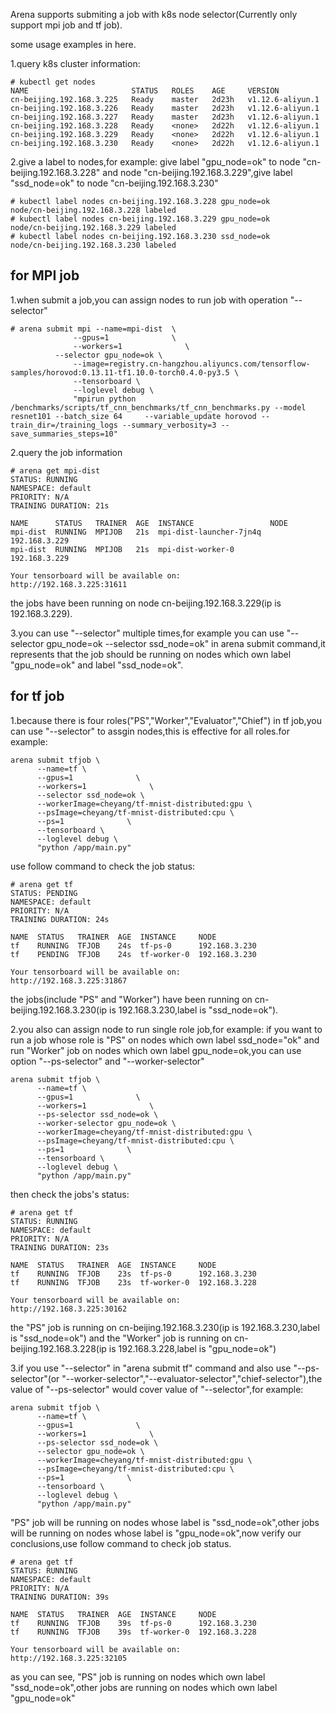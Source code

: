 

Arena supports submiting a job with k8s node selector(Currently only support mpi job and tf job).

some usage examples in here.
 
1.query k8s cluster information:
```
# kubectl get nodes
NAME                       STATUS   ROLES    AGE     VERSION
cn-beijing.192.168.3.225   Ready    master   2d23h   v1.12.6-aliyun.1
cn-beijing.192.168.3.226   Ready    master   2d23h   v1.12.6-aliyun.1
cn-beijing.192.168.3.227   Ready    master   2d23h   v1.12.6-aliyun.1
cn-beijing.192.168.3.228   Ready    <none>   2d22h   v1.12.6-aliyun.1
cn-beijing.192.168.3.229   Ready    <none>   2d22h   v1.12.6-aliyun.1
cn-beijing.192.168.3.230   Ready    <none>   2d22h   v1.12.6-aliyun.1
```
2.give a label to nodes,for example: give label "gpu_node=ok" to node "cn-beijing.192.168.3.228" and node "cn-beijing.192.168.3.229",give label "ssd_node=ok" to node "cn-beijing.192.168.3.230"
```
# kubectl label nodes cn-beijing.192.168.3.228 gpu_node=ok
node/cn-beijing.192.168.3.228 labeled
# kubectl label nodes cn-beijing.192.168.3.229 gpu_node=ok
node/cn-beijing.192.168.3.229 labeled
# kubectl label nodes cn-beijing.192.168.3.230 ssd_node=ok
node/cn-beijing.192.168.3.230 labeled
``` 
## for MPI job
1.when submit a job,you can assign nodes to run job with operation "--selector" 
```
# arena submit mpi --name=mpi-dist  \
              --gpus=1              \
              --workers=1              \
	      --selector gpu_node=ok \
              --image=registry.cn-hangzhou.aliyuncs.com/tensorflow-samples/horovod:0.13.11-tf1.10.0-torch0.4.0-py3.5 \
              --tensorboard \
              --loglevel debug \
              "mpirun python /benchmarks/scripts/tf_cnn_benchmarks/tf_cnn_benchmarks.py --model resnet101 --batch_size 64     --variable_update horovod --train_dir=/training_logs --summary_verbosity=3 --save_summaries_steps=10"
```
2.query the job information
```
# arena get mpi-dist                                                                                                                                  
STATUS: RUNNING
NAMESPACE: default
PRIORITY: N/A
TRAINING DURATION: 21s

NAME      STATUS   TRAINER  AGE  INSTANCE                 NODE
mpi-dist  RUNNING  MPIJOB   21s  mpi-dist-launcher-7jn4q  192.168.3.229
mpi-dist  RUNNING  MPIJOB   21s  mpi-dist-worker-0        192.168.3.229

Your tensorboard will be available on:
http://192.168.3.225:31611
```
the jobs have been running  on node cn-beijing.192.168.3.229(ip is 192.168.3.229).

3.you can use "--selector" multiple times,for example you can use  "--selector gpu_node=ok --selector ssd_node=ok" in arena submit command,it represents that the job should be running on nodes which own label "gpu_node=ok" and label "ssd_node=ok".

## for tf job 

1.because there is four roles("PS","Worker","Evaluator","Chief") in tf job,you can use "--selector" to assgin nodes,this is effective for all roles.for example:
```
arena submit tfjob \
      --name=tf \
      --gpus=1              \
      --workers=1              \
      --selector ssd_node=ok \
      --workerImage=cheyang/tf-mnist-distributed:gpu \
      --psImage=cheyang/tf-mnist-distributed:cpu \
      --ps=1              \
      --tensorboard \
      --loglevel debug \
      "python /app/main.py"
```
use follow command to check the job status:

```
# arena get tf                                                                                                                                       
STATUS: PENDING
NAMESPACE: default
PRIORITY: N/A
TRAINING DURATION: 24s

NAME  STATUS   TRAINER  AGE  INSTANCE     NODE
tf    RUNNING  TFJOB    24s  tf-ps-0      192.168.3.230
tf    PENDING  TFJOB    24s  tf-worker-0  192.168.3.230

Your tensorboard will be available on:
http://192.168.3.225:31867
```

the jobs(include "PS" and "Worker") have been running on cn-beijing.192.168.3.230(ip is 192.168.3.230,label is "ssd_node=ok").

2.you also can assign node to run single role job,for example: if you want to run a job whose role is "PS" on nodes which own label ssd_node="ok" and run "Worker" job on nodes which own label gpu_node=ok,you can use option "--ps-selector" and "--worker-selector" 
```
arena submit tfjob \
      --name=tf \
      --gpus=1              \
      --workers=1              \
      --ps-selector ssd_node=ok \
      --worker-selector gpu_node=ok \
      --workerImage=cheyang/tf-mnist-distributed:gpu \
      --psImage=cheyang/tf-mnist-distributed:cpu \
      --ps=1              \
      --tensorboard \
      --loglevel debug \
      "python /app/main.py"
```

then check the jobs's status:

```
# arena get tf                                                                                                                                       
STATUS: RUNNING
NAMESPACE: default
PRIORITY: N/A
TRAINING DURATION: 23s

NAME  STATUS   TRAINER  AGE  INSTANCE     NODE
tf    RUNNING  TFJOB    23s  tf-ps-0      192.168.3.230
tf    RUNNING  TFJOB    23s  tf-worker-0  192.168.3.228

Your tensorboard will be available on:
http://192.168.3.225:30162
```

the "PS" job is running on cn-beijing.192.168.3.230(ip is 192.168.3.230,label is "ssd_node=ok") and the "Worker" job is running on  cn-beijing.192.168.3.228(ip is 192.168.3.228,label is "gpu_node=ok") 

3.if you use "--selector" in "arena submit tf" command and also use "--ps-selector"(or "--worker-selector","--evaluator-selector","chief-selector"),the value of "--ps-selector" would cover value of "--selector",for example:

```
arena submit tfjob \
      --name=tf \
      --gpus=1              \
      --workers=1              \
      --ps-selector ssd_node=ok \
      --selector gpu_node=ok \
      --workerImage=cheyang/tf-mnist-distributed:gpu \
      --psImage=cheyang/tf-mnist-distributed:cpu \
      --ps=1              \
      --tensorboard \
      --loglevel debug \
      "python /app/main.py"
```

"PS" job will be running on nodes whose label is "ssd_node=ok",other jobs will be running on nodes whose label is "gpu_node=ok",now verify our conclusions,use follow command to check job status.
```
# arena get tf                                                                                                                                       
STATUS: RUNNING
NAMESPACE: default
PRIORITY: N/A
TRAINING DURATION: 39s

NAME  STATUS   TRAINER  AGE  INSTANCE     NODE
tf    RUNNING  TFJOB    39s  tf-ps-0      192.168.3.230
tf    RUNNING  TFJOB    39s  tf-worker-0  192.168.3.228

Your tensorboard will be available on:
http://192.168.3.225:32105
```
as you can see, "PS" job is running on nodes which own label "ssd_node=ok",other jobs are running on nodes which own label "gpu_node=ok"
